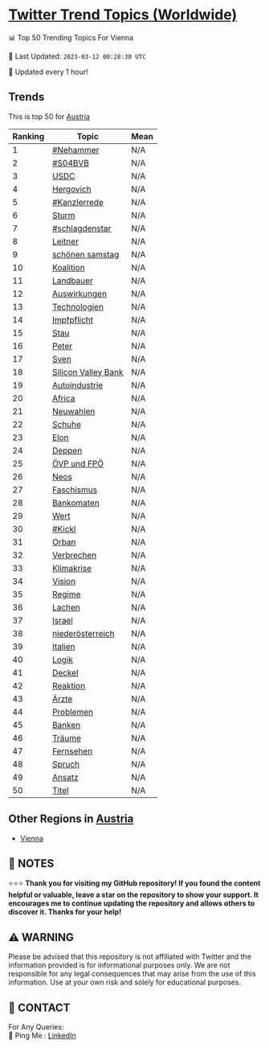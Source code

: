 [Twitter Trend Topics (Worldwide)](https://github.com/ErcinDedeoglu/Twitter-Trend-Topics)
==========


📊 Top 50 Trending Topics For Vienna

📆 Last Updated: `2023-03-12 00:28:30 UTC`

🔧 Updated every 1 hour!


## Trends

This is top 50 for [Austria](</Austria>)

| Ranking | Topic | Mean |
| ------- | ------------ | ------------ |
| 1 | [#Nehammer](http://twitter.com/search?q=%23Nehammer) | N/A |
| 2 | [#S04BVB](http://twitter.com/search?q=%23S04BVB) | N/A |
| 3 | [USDC](http://twitter.com/search?q=USDC) | N/A |
| 4 | [Hergovich](http://twitter.com/search?q=Hergovich) | N/A |
| 5 | [#Kanzlerrede](http://twitter.com/search?q=%23Kanzlerrede) | N/A |
| 6 | [Sturm](http://twitter.com/search?q=Sturm) | N/A |
| 7 | [#schlagdenstar](http://twitter.com/search?q=%23schlagdenstar) | N/A |
| 8 | [Leitner](http://twitter.com/search?q=Leitner) | N/A |
| 9 | [schönen samstag](http://twitter.com/search?q=sch%c3%b6nen+samstag) | N/A |
| 10 | [Koalition](http://twitter.com/search?q=Koalition) | N/A |
| 11 | [Landbauer](http://twitter.com/search?q=Landbauer) | N/A |
| 12 | [Auswirkungen](http://twitter.com/search?q=Auswirkungen) | N/A |
| 13 | [Technologien](http://twitter.com/search?q=Technologien) | N/A |
| 14 | [Impfpflicht](http://twitter.com/search?q=Impfpflicht) | N/A |
| 15 | [Stau](http://twitter.com/search?q=Stau) | N/A |
| 16 | [Peter](http://twitter.com/search?q=Peter) | N/A |
| 17 | [Sven](http://twitter.com/search?q=Sven) | N/A |
| 18 | [Silicon Valley Bank](http://twitter.com/search?q=Silicon+Valley+Bank) | N/A |
| 19 | [Autoindustrie](http://twitter.com/search?q=Autoindustrie) | N/A |
| 20 | [Africa](http://twitter.com/search?q=Africa) | N/A |
| 21 | [Neuwahlen](http://twitter.com/search?q=Neuwahlen) | N/A |
| 22 | [Schuhe](http://twitter.com/search?q=Schuhe) | N/A |
| 23 | [Elon](http://twitter.com/search?q=Elon) | N/A |
| 24 | [Deppen](http://twitter.com/search?q=Deppen) | N/A |
| 25 | [ÖVP und FPÖ](http://twitter.com/search?q=%c3%96VP+und+FP%c3%96) | N/A |
| 26 | [Neos](http://twitter.com/search?q=Neos) | N/A |
| 27 | [Faschismus](http://twitter.com/search?q=Faschismus) | N/A |
| 28 | [Bankomaten](http://twitter.com/search?q=Bankomaten) | N/A |
| 29 | [Wert](http://twitter.com/search?q=Wert) | N/A |
| 30 | [#Kickl](http://twitter.com/search?q=%23Kickl) | N/A |
| 31 | [Orban](http://twitter.com/search?q=Orban) | N/A |
| 32 | [Verbrechen](http://twitter.com/search?q=Verbrechen) | N/A |
| 33 | [Klimakrise](http://twitter.com/search?q=Klimakrise) | N/A |
| 34 | [Vision](http://twitter.com/search?q=Vision) | N/A |
| 35 | [Regime](http://twitter.com/search?q=Regime) | N/A |
| 36 | [Lachen](http://twitter.com/search?q=Lachen) | N/A |
| 37 | [Israel](http://twitter.com/search?q=Israel) | N/A |
| 38 | [niederösterreich](http://twitter.com/search?q=nieder%c3%b6sterreich) | N/A |
| 39 | [Italien](http://twitter.com/search?q=Italien) | N/A |
| 40 | [Logik](http://twitter.com/search?q=Logik) | N/A |
| 41 | [Deckel](http://twitter.com/search?q=Deckel) | N/A |
| 42 | [Reaktion](http://twitter.com/search?q=Reaktion) | N/A |
| 43 | [Ärzte](http://twitter.com/search?q=%c3%84rzte) | N/A |
| 44 | [Problemen](http://twitter.com/search?q=Problemen) | N/A |
| 45 | [Banken](http://twitter.com/search?q=Banken) | N/A |
| 46 | [Träume](http://twitter.com/search?q=Tr%c3%a4ume) | N/A |
| 47 | [Fernsehen](http://twitter.com/search?q=Fernsehen) | N/A |
| 48 | [Spruch](http://twitter.com/search?q=Spruch) | N/A |
| 49 | [Ansatz](http://twitter.com/search?q=Ansatz) | N/A |
| 50 | [Titel](http://twitter.com/search?q=Titel) | N/A |



## Other Regions in [Austria](</Austria>)

* [Vienna](</Austria/Vienna.md>)



## 📝 NOTES

⭐⭐⭐ **Thank you for visiting my GitHub repository! If you found the content helpful or valuable, leave a star on the repository to show your support. It encourages me to continue updating the repository and allows others to discover it. Thanks for your help!**


## ⚠️ WARNING

Please be advised that this repository is not affiliated with Twitter and the information provided is for informational purposes only. We are not responsible for any legal consequences that may arise from the use of this information. Use at your own risk and solely for educational purposes.


## 📨 CONTACT

 For Any Queries:  
            🏓 Ping Me : [LinkedIn](https://www.linkedin.com/in/ercindedeoglu/)
